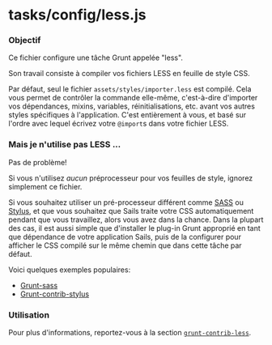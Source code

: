 # tasks/config/less.js

### Objectif

Ce fichier configure une tâche Grunt appelée "less".

Son travail consiste à compiler vos fichiers LESS en feuille de style CSS.

Par défaut, seul le fichier `assets/styles/importer.less` est compilé. Cela vous permet de contrôler la commande elle-même, c'est-à-dire d'importer vos dépendances, mixins, variables, réinitialisations, etc. avant vos autres styles spécifiques à l'application. C'est entièrement à vous, et basé sur l'ordre avec lequel écrivez votre `@import`s dans votre fichier LESS.

### Mais je n'utilise pas LESS ...

Pas de problème!

Si vous n'utilisez _aucun_ préprocesseur pour vos feuilles de style, ignorez simplement ce fichier.

Si vous souhaitez utiliser un pré-processeur différent comme [SASS](http://sass-lang.com/) ou [Stylus](http://stylus-lang.com/), et que vous souhaitez que Sails traite votre CSS automatiquement pendant que vous travaillez, alors vous avez dans la chance. Dans la plupart des cas, il est aussi simple que d'installer le plug-in Grunt approprié en tant que dépendance de votre application Sails, puis de la configurer pour afficher le CSS compilé sur le même chemin que dans cette tâche par défaut.

Voici quelques exemples populaires:

+ [Grunt-sass](http://npmjs.com/package/grunt-sass)
+ [Grunt-contrib-stylus](https://npmjs.com/package/grunt-contrib-stylus)

### Utilisation

Pour plus d'informations, reportez-vous à la section [`grunt-contrib-less`](https://npmjs.com/package/grunt-contrib-less).



<docmeta name="displayName" value="less.js">
